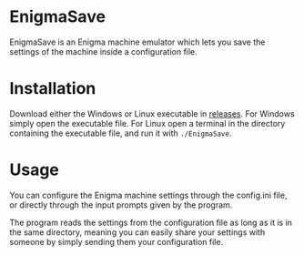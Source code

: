 # EnigmaSave

EnigmaSave is an Enigma machine emulator which lets you save the settings of the machine inside a configuration file.

# Installation

Download either the Windows or Linux executable in [releases](https://github.com/kristiyan-filipov/EnigmaSave/releases/). For Windows simply open the executable file. For Linux open a terminal in the directory containing the executable file, and run it with `./EnigmaSave`.

# Usage

You can configure the Enigma machine settings through the config.ini file, or directly through the input prompts given by the program. 

The program reads the settings from the configuration file as long as it is in the same directory, 
meaning you can easily share your settings with someone by simply sending them your configuration file.
